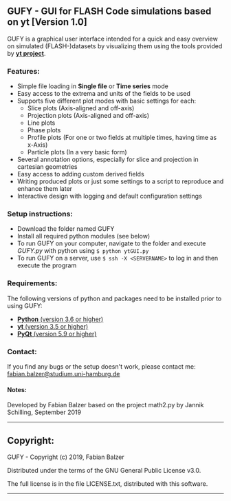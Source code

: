 ﻿## GUFY - GUI for FLASH Code simulations based on yt [Version 1.0]
GUFY is a graphical user interface intended for a quick and easy overview on simulated (FLASH-)datasets
by visualizing them using the tools provided by [**yt project**](https://yt-project.org/).

### Features:
* Simple file loading in **Single file** or **Time series** mode
* Easy access to the extrema and units of the fields to be used
* Supports five different plot modes with basic settings for each:
  * Slice plots (Axis-aligned and off-axis)
  * Projection plots (Axis-aligned and off-axis)
  * Line plots
  * Phase plots
  * Profile plots (For one or two fields at multiple times, having time as x-Axis)
  * Particle plots (In a very basic form)
* Several annotation options, especially for slice and projection in cartesian geometries
* Easy access to adding custom derived fields
* Writing produced plots or just some settings to a script to reproduce and enhance them later
* Interactive design with logging and default configuration settings

### Setup instructions:
- Download the folder named GUFY
- Install all required python modules (see below)
- To run GUFY on your computer, navigate to the folder and execute _GUFY.py_ with python using
`$ python ytGUI.py `
- To run GUFY on a server, use
`$ ssh -X <SERVERNAME>`
  to log in and then execute the program

### Requirements:
The following versions of python and packages need to be installed prior to using GUFY:
- [**Python** (version 3.6 or higher)](https://www.python.org/downloads/)
- [**yt** (version 3.5 or higher)](https://yt-project.org/doc/installing.html)
- [**PyQt** (version 5.9 or higher)](https://www.riverbankcomputing.com/software/pyqt/download5)

### Contact:
If you find any bugs or the setup doesn't work, please contact me: fabian.balzer@studium.uni-hamburg.de

#### Notes:
Developed by Fabian Balzer based on the project math2.py by Jannik Schilling, September 2019

---

## Copyright:
GUFY - Copyright (c) 2019, Fabian Balzer

Distributed under the terms of the GNU General Public License v3.0.

The full license is in the file LICENSE.txt, distributed with this software.

---
